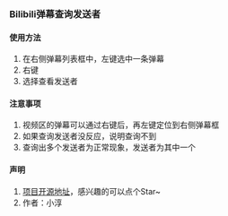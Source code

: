 ### Bilibili弹幕查询发送者

#### 使用方法
1. 在右侧弹幕列表框中，左键选中一条弹幕
2. 右键
3. 选择查看发送者

#### 注意事项
1. 视频区的弹幕可以通过右键后，再左键定位到右侧弹幕框
2. 如果查询发送者没反应，说明查询不到
3. 查询出多个发送者为正常现象，发送者为其中一个

#### 声明
1. [项目开源地址](https://github.com/qianjiachun/bilibili-danmaku-tracker)，感兴趣的可以点个Star~
2. 作者：小淳